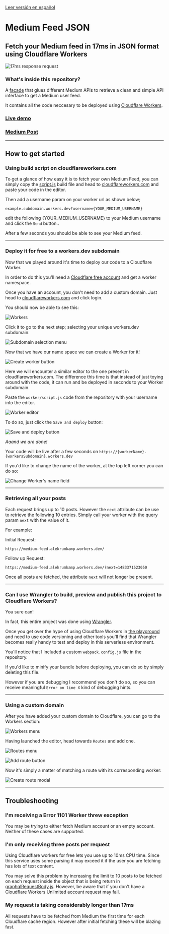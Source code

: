 [Leer versión en español](/README_ES.md)

# Medium Feed JSON

## Fetch your Medium feed in 17ms in JSON format using Cloudflare Workers

![17ms response request](/img/17-ms-response.png "17ms response request")

### What's inside this repository?

A [facade](https://en.wikipedia.org/wiki/Facade_pattern) that glues different Medium APIs to retrieve a clean and simple API interface to get a Medium user feed.

It contains all the code neccesary to be deployed using [Cloudflare Workers](https://workers.cloudflare.com/).

### [Live demo](https://medium-feed.alekrumkamp.workers.dev/)

### [Medium Post](https://medium.com/@alekrumkamp/how-to-fetch-your-medium-feed-in-17ms-using-cloudflare-workers-63a9c49c6c19)

---

###

## How to get started

### Using build script on cloudflareworkers.com

To get a glance of how easy it is to fetch your own Medium Feed, you can simply copy the [script.js](/worker/script.js) build file and head to [cloudflareworkers.com](<[cloudflareworkers.com](https://cloudflareworkers.com)>) and paste your code in the editor.

Then add a username param on your worker url as shown below;

```
example.subdomain.workers.dev?username={YOUR_MEDIUM_USERNAME}
```

edit the following {YOUR_MEDIUM_USERNAME} to your Medium username and click the `Send` button..


After a few seconds you should be able to see your Medium feed.

---

### Deploy it for free to a workers.dev subdomain

Now that we played around it's time to deploy our code to a Cloudflare Worker.

In order to do this you'll need a [Cloudflare free account](https://dash.cloudflare.com/sign-up) and get a worker namespace.

Once you have an account, you don't need to add a custom domain. Just head to [cloudflareworkers.com](https://cloudflareworkers.com) and click login.

You should now be able to see this:

![Workers](/img/workers.png "Workers")

Click it to go to the next step; selecting your unique workers.dev subdomain:

![Subdomain selection menu](/img/subdomain-selection-menu.png "Subdomain selection menu")

Now that we have our name space we can create a Worker for it!

![Create worker button](/img/create-worker-button.png "Create worker button")

Here we will encounter a similar editor to the one present in cloudflareworkers.com. The difference this time is that instead of just toying around with the code, it can run and be deployed in seconds to your Worker subdomain.

Paste the `worker/script.js` code from the repository with your username into the editor.

![Worker editor](/img/worker-editor.png "Worker editor")

To do so, just click the `Save and deploy` button:

![Save and deploy button](/img/save-and-deploy-button.png "Save and deploy button")

_Aaand we are done!_

Your code will be live after a few seconds on `https://{workerName}.{workersSubdomain}.workers.dev`

If you'd like to change the name of the worker, at the top left corner you can do so:

![Change Worker's name field](/img/change-name-field.png "Change Worker's name field")

---

### Retrieving all your posts

Each request brings up to 10 posts. However the `next` attribute can be use to retrieve the following 10 entries. Simply call your worker with the query param `next` with the value of it.

For example:

Initial Request:

`https://medium-feed.alekrumkamp.workers.dev/`

Follow up Request:

`https://medium-feed.alekrumkamp.workers.dev/?next=1483371523050`

Once all posts are fetched, the attribute `next` will not longer be present.

---

### Can I use Wrangler to build, preview and publish this project to Cloudflare Workers?

You sure can!

In fact, this entire project was done using [Wrangler](https://github.com/cloudflare/wrangler).

Once you get over the hype of using Cloudflare Workers in [the playground](https://cloudflareworkers.com) and need to use code versioning and other tools you'll find that Wrangler becomes really handy to test and deploy in this serverless environment.

You'll notice that I included a custom `webpack.config.js` file in the repository.

If you'd like to minify your bundle before deploying, you can do so by simply deleting this file.

However if you are debugging I recommend you don't do so, so you can receive meaningful `Error on line X` kind of debugging hints.

---

### Using a custom domain

After you have added your custom domain to Cloudflare, you can go to the Workers section:

![Workers menu](/img/workers-menu.png "Workers menu")

Having launched the editor, head towards `Routes` and add one.

![Routes menu](/img/routes-menu.png "Routes menu")

![Add route button](/img/route-button.png "Add route button")

Now it's simply a matter of matching a route with its corresponding worker:

![Create route modal](/img/route-modal.png "Create route modal")

---

## Troubleshooting

### I'm receiving a Error 1101 Worker threw exception

You may be trying to either fetch Medium account or an empty account. Neither of these cases are supported.

### I'm only receiving three posts per request

Using Cloudflare workers for free lets you use up to 10ms CPU time. Since this service uses some parsing it may exceed it if the user you are fetching has lots of text content.

You may solve this problem by increasing the limit to 10 posts to be fetched on each request inside the object that is being return in [graphqlRequestBody.js](/src/Model/graphqlRequestBody/graphqlRequestBody.js). However, be aware that if you don't have a Cloudflare Workers Unlimited account request may fail.

### My request is taking considerably longer than 17ms

All requests have to be fetched from Medium the first time for each Cloudflare cache region. However after initial fetching these will be blazing fast.
